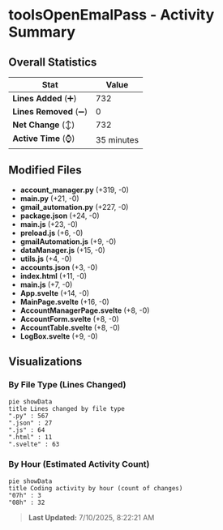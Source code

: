 # toolsOpenEmalPass - Activity Summary 

## Overall Statistics

| Stat                   | Value                                                             |
| ---------------------- | ----------------------------------------------------------------- |
| **Lines Added** (➕)   | 732                                          |
| **Lines Removed** (➖) | 0                                        |
| **Net Change** (↕)    | 732                |
| **Active Time** (⌚)   | 35 minutes |


## Modified Files
- **account_manager.py** (+319, -0)
- **main.py** (+21, -0)
- **gmail_automation.py** (+227, -0)
- **package.json** (+24, -0)
- **main.js** (+23, -0)
- **preload.js** (+6, -0)
- **gmailAutomation.js** (+9, -0)
- **dataManager.js** (+15, -0)
- **utils.js** (+4, -0)
- **accounts.json** (+3, -0)
- **index.html** (+11, -0)
- **main.js** (+7, -0)
- **App.svelte** (+14, -0)
- **MainPage.svelte** (+16, -0)
- **AccountManagerPage.svelte** (+8, -0)
- **AccountForm.svelte** (+8, -0)
- **AccountTable.svelte** (+8, -0)
- **LogBox.svelte** (+9, -0)

## Visualizations

### By File Type (Lines Changed)

```mermaid
pie showData
title Lines changed by file type
".py" : 567
".json" : 27
".js" : 64
".html" : 11
".svelte" : 63
```

### By Hour (Estimated Activity Count)

```mermaid
pie showData
title Coding activity by hour (count of changes)
"07h" : 3
"08h" : 32
```


> **Last Updated:** 7/10/2025, 8:22:21 AM
